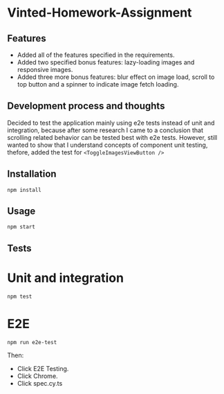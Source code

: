 # Vinted-Homework-Assignment

## Features

- Added all of the features specified in the requirements.
- Added two specified bonus features: lazy-loading images and responsive images.
- Added three more bonus features: blur effect on image load, scroll to top button and a spinner to indicate image fetch loading.

## Development process and thoughts

Decided to test the application mainly using e2e tests instead of unit and integration, because after some research I came to a conclusion that scrolling related behavior can be tested best with e2e tests. However, still wanted to show that I understand concepts of component unit testing, thefore, added the test for `<ToggleImagesViewButton />`

## Installation

    npm install

## Usage

    npm start

## Tests

# Unit and integration

    npm test

# E2E

    npm run e2e-test

Then:

- Click E2E Testing.
- Click Chrome.
- Click spec.cy.ts
